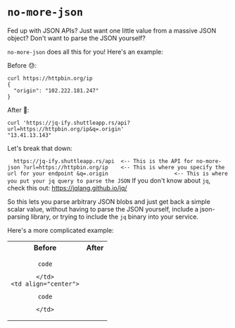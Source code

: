 # `no-more-json`

Fed up with JSON APIs? Just want one little value from a massive JSON object? Don't want to
parse the JSON yourself?

`no-more-json` does all this for you! Here's an example:

Before 😓:

```
curl https://httpbin.org/ip
{
  "origin": "102.222.181.247"
}
```

After 🥳:

```
curl 'https://jq-ify.shuttleapp.rs/api?url=https://httpbin.org/ip&q=.origin'
"13.41.13.143"
```

Let's break that down:

`  https://jq-ify.shuttleapp.rs/api  <-- This is the API for no-more-json
     ?url=https://httpbin.org/ip    <-- This is where you specify the url for your endpoint
     &q=.origin                     <-- This is where you put your jq query to parse the JSON`
If you don't know about `jq`, check this out: https://jqlang.github.io/jq/

So this lets you parse arbitrary JSON blobs and just get back a simple scalar value, without
having to parse the JSON yourself, include a json-parsing library, or trying to include the
`jq` binary into your service.

Here's a more complicated example:

<table align="center">
  <tr>
    <th align="center">
       Before
    </th>
    <th align="center">
        After
    </th>
  </tr>
  <tr>
    <td align="center">

```
code
```

    </td>
    <td align="center">

```
code

```

    </td>

  </tr>
</table>
